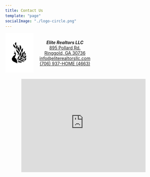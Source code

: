 ```yaml
---
title: Contact Us
template: "page"
socialImage: "./logo-circle.png"
---
```


<div style="text-align:center; padding-bottom: 20px;">
  <!-- Logo and Address Row -->
  <div style="margin: 0 auto; max-width: 600px; display: flex; align-items: center;">
    <img src="https://raw.githubusercontent.com/charles-hood/redesign-elite-1/master/content/pages/contacts/logo-circle.png" height="128" alt="Elite Realtors LLC Logo" style="margin-right: 20px;">
    <div>
      <strong><em>Elite Realtors LLC</em></strong><br>
      <a href="https://maps.apple.com/?address=895%20Pollard%20Rd,%20Ringgold,%20GA%20%2030736,%20United%20States&ll=34.910413,-85.138420&q=895%20Pollard%20Rd&_ext=EiYp9vGG2/JzQUAxIK/UfjhJVcA5dMesNxl1QUBBgP6uBIVIVcBQBA%3D%3D" target="_blank" rel="noopener noreferrer">
        895 Pollard Rd.<br>
        Ringgold, GA 30736
      </a><br>
      <a href="mailto:info@eliterealtorsllc.com">info@eliterealtorsllc.com</a><br>
      <a href="tel:7069374663">(706) 937-HOME (4663)</a>
    </div>
  </div>

  <!-- Google Maps Embed Row -->
  <div style="margin: 0 auto; max-width: 400px; padding-top: 20px;">
    <iframe src="https://www.google.com/maps/embed?pb=!1m18!1m12!1m3!1d3271.8786993367935!2d-85.14064592280835!3d34.909493472846194!2m3!1f0!2f0!3f0!3m2!1i1024!2i768!4f13.1!3m3!1m2!1s0x88606fa54e2ce4d3%3A0x187736ffeeca9789!2s895%20Pollard%20Rd%2C%20Ringgold%2C%20GA%2030736!5e0!3m2!1sen!2sus!4v1706581117454!5m2!1sen!2sus" width="100%" height="300" style="border:0;" allowfullscreen="" loading="lazy" referrerpolicy="no-referrer-when-downgrade"></iframe>
  </div>
</div>
